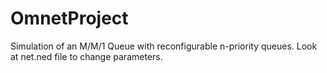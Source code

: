 # OmnetProject

Simulation of an M/M/1 Queue with reconfigurable n-priority queues.
Look at net.ned file to change parameters.
